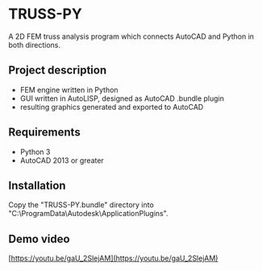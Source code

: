 # TRUSS-PY

A 2D FEM truss analysis program which connects AutoCAD and Python in both directions.

## Project description

- FEM engine written in Python
- GUI written in AutoLISP, designed as AutoCAD .bundle plugin
- resulting graphics generated and exported to AutoCAD

## Requirements

- Python 3
- AutoCAD 2013 or greater

## Installation

Copy the "TRUSS-PY.bundle" directory into "C:\ProgramData\Autodesk\ApplicationPlugins".

## Demo video

[https://youtu.be/gaU_2SlejAM](https://youtu.be/gaU_2SlejAM)

